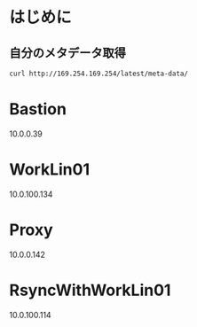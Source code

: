 # はじめに

## 自分のメタデータ取得
```bash
curl http://169.254.169.254/latest/meta-data/
```


# Bastion
10.0.0.39

# WorkLin01
10.0.100.134

# Proxy
10.0.0.142

# RsyncWithWorkLin01
10.0.100.114
